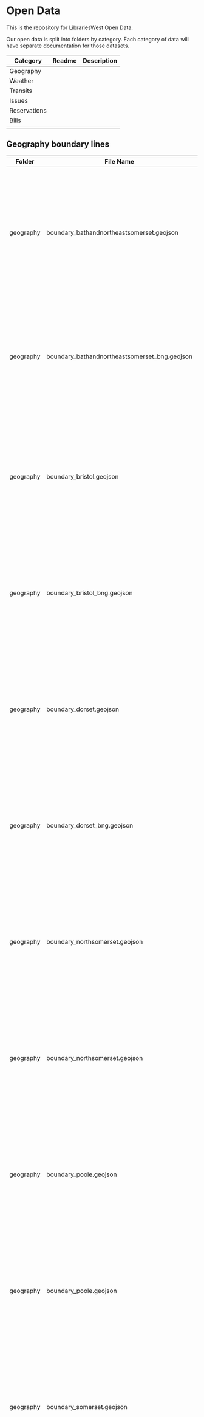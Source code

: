 Open Data
=========

This is the repository for LibrariesWest Open Data.

Our open data is split into folders by category.  Each category of data will have separate documentation for those datasets.

| Category | Readme | Description |
| -------- | ------ | ----------- |
| Geography |  |  |
| Weather |  |  |
| Transits |  |  |
| Issues |  |  |
| Reservations |  |  | 
| Bills |  |  |
|  |  |  |

## Geography boundary lines

| Folder | File Name | Description |
| ------ | --------- | ----------- |
| geography | boundary_bathandnortheastsomerset.geojson | Boundary line data to represent Bath and North East Somerset.  The Coordinate reference system is **WGS84**, compatible with most online mapping tools.  The features in the GeoJSON file also include population and area. |
| geography | boundary_bathandnortheastsomerset_bng.geojson | Boundary line data to represent Bath and North East Somerset.  The Coordinate Reference System is **British National Grid**. The features in the GeoJSON file also include population and area. |
| geography | boundary_bristol.geojson | Boundary line data to represent Bristol.  The Coordinate reference system is **WGS84**, compatible with most online mapping tools.  The features in the GeoJSON file also include population and area. |
| geography | boundary_bristol_bng.geojson | Boundary line data to represent Bristol.  The Coordinate Reference System is **British National Grid**. The features in the GeoJSON file also include population and area. |
| geography | boundary_dorset.geojson | Boundary line data to represent Dorset.  The Coordinate reference system is **WGS84**, compatible with most online mapping tools.  The features in the GeoJSON file also include population and area. |
| geography | boundary_dorset_bng.geojson | Boundary line data to represent Dorset.  The Coordinate Reference System is **British National Grid**. The features in the GeoJSON file also include population and area. |
| geography | boundary_northsomerset.geojson | Boundary line data to represent North Somerset.  The Coordinate reference system is **WGS84**, compatible with most online mapping tools.  The features in the GeoJSON file also include population and area. | 
| geography | boundary_northsomerset.geojson | Boundary line data to represent North Somerset.  The Coordinate Reference System is **British National Grid**. The features in the GeoJSON file also include population and area. |
| geography | boundary_poole.geojson | Boundary line data to represent Poole.  The Coordinate reference system is **WGS84**, compatible with most online mapping tools.  The features in the GeoJSON file also include population and area. | 
| geography | boundary_poole.geojson | Boundary line data to represent Poole.  The Coordinate Reference System is **British National Grid**. The features in the GeoJSON file also include population and area. |
| geography | boundary_somerset.geojson | Boundary line data to represent Somerset.  The Coordinate reference system is **WGS84**, compatible with most online mapping tools.  The features in the GeoJSON file also include population and area. | 
| geography | boundary_somerset.geojson | Boundary line data to represent Somerset.  The Coordinate Reference System is **British National Grid**. The features in the GeoJSON file also include population and area. |
| geography | boundary_southgloucestershire.geojson | Boundary line data to represent South Gloucestershire.  The Coordinate reference system is **WGS84**, compatible with most online mapping tools.  The features in the GeoJSON file also include population and area. | 
| geography | boundary_southgloucestershire.geojson | Boundary line data to represent South Gloucestershire.  The Coordinate Reference System is **British National Grid**. The features in the GeoJSON file also include population and area. |

**Licence:**  For all the above, OS boundary data released under the [Open Government Licence](https://www.nationalarchives.gov.uk/doc/open-government-licence/version/3/).  Contains OS data © Crown copyright and database right 2016. |

## Geography output areas

| Folder | File Name | Description |
| ------ | --------- | ----------- |
| geography | boundary_bathandnortheastsomerset.geojson | Boundary line data to represent Bath and North East Somerset.  The Coordinate reference system is **WGS84**, compatible with most online mapping tools.  The features in the GeoJSON file also include population and area. |
| geography | boundary_bathandnortheastsomerset_bng.geojson | Boundary line data to represent Bath and North East Somerset.  The Coordinate Reference System is **British National Grid**. The features in the GeoJSON file also include population and area. |
| geography | boundary_bristol.geojson | Boundary line data to represent Bristol.  The Coordinate reference system is **WGS84**, compatible with most online mapping tools.  The features in the GeoJSON file also include population and area. |
| geography | boundary_bristol_bng.geojson | Boundary line data to represent Bristol.  The Coordinate Reference System is **British National Grid**. The features in the GeoJSON file also include population and area. |
| geography | boundary_dorset.geojson | Boundary line data to represent Dorset.  The Coordinate reference system is **WGS84**, compatible with most online mapping tools.  The features in the GeoJSON file also include population and area. |
| geography | boundary_dorset_bng.geojson | Boundary line data to represent Dorset.  The Coordinate Reference System is **British National Grid**. The features in the GeoJSON file also include population and area. |
| geography | boundary_northsomerset.geojson | Boundary line data to represent North Somerset.  The Coordinate reference system is **WGS84**, compatible with most online mapping tools.  The features in the GeoJSON file also include population and area. | 
| geography | boundary_northsomerset.geojson | Boundary line data to represent North Somerset.  The Coordinate Reference System is **British National Grid**. The features in the GeoJSON file also include population and area. |
| geography | boundary_poole.geojson | Boundary line data to represent Poole.  The Coordinate reference system is **WGS84**, compatible with most online mapping tools.  The features in the GeoJSON file also include population and area. | 
| geography | boundary_poole.geojson | Boundary line data to represent Poole.  The Coordinate Reference System is **British National Grid**. The features in the GeoJSON file also include population and area. |
| geography | boundary_somerset.geojson | Boundary line data to represent Somerset.  The Coordinate reference system is **WGS84**, compatible with most online mapping tools.  The features in the GeoJSON file also include population and area. | 
| geography | boundary_somerset.geojson | Boundary line data to represent Somerset.  The Coordinate Reference System is **British National Grid**. The features in the GeoJSON file also include population and area. |
| geography | boundary_southgloucestershire.geojson | Boundary line data to represent South Gloucestershire.  The Coordinate reference system is **WGS84**, compatible with most online mapping tools.  The features in the GeoJSON file also include population and area. | 
| geography | boundary_southgloucestershire.geojson | Boundary line data to represent South Gloucestershire.  The Coordinate Reference System is **British National Grid**. The features in the GeoJSON file also include population and area. |